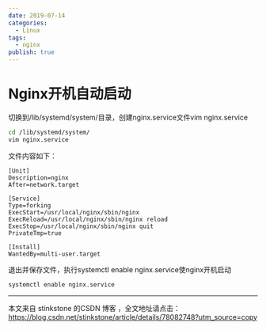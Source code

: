 ```yaml
---
date: 2019-07-14
categories:
  - Linux
tags:
  - nginx
publish: true
---
```


# Nginx开机自动启动

切换到/lib/systemd/system/目录，创建nginx.service文件vim nginx.service

```bash
cd /lib/systemd/system/
vim nginx.service
```

文件内容如下：

```text
[Unit]
Description=nginx
After=network.target

[Service]
Type=forking
ExecStart=/usr/local/nginx/sbin/nginx
ExecReload=/usr/local/nginx/sbin/nginx reload
ExecStop=/usr/local/nginx/sbin/nginx quit
PrivateTmp=true

[Install]
WantedBy=multi-user.target
```

退出并保存文件，执行systemctl enable nginx.service使nginx开机启动

```bash
systemctl enable nginx.service
```

---------------------

本文来自 stinkstone 的CSDN 博客 ，全文地址请点击：<https://blog.csdn.net/stinkstone/article/details/78082748?utm_source=copy>
